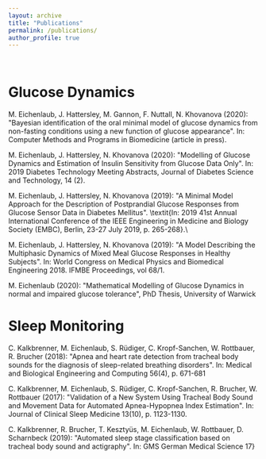 ```yaml
---
layout: archive
title: "Publications"
permalink: /publications/
author_profile: true
---
```

<br />

Glucose Dynamics
======
M. Eichenlaub, J. Hattersley, M. Gannon, F. Nuttall, N. Khovanova (2020):  "Bayesian identification of the oral minimal model of glucose dynamics from non-fasting conditions using a new function of glucose appearance". In: Computer Methods and Programs in Biomedicine (article in press).

M. Eichenlaub, J. Hattersley, N. Khovanova (2020):  "Modelling of Glucose Dynamics and Estimation of Insulin Sensitivity from Glucose Data Only". In: 2019 Diabetes Technology Meeting Abstracts, Journal of Diabetes Science and Technology, 14 (2).

M. Eichenlaub, J. Hattersley, N. Khovanova (2019):  "A Minimal Model Approach for the Description of Postprandial Glucose Responses from Glucose Sensor Data in Diabetes Mellitus". \textit{In: 2019 41st Annual International Conference of the IEEE Engineering in Medicine and Biology Society (EMBC), Berlin, 23-27 July 2019, p. 265-268}.\\
	
M. Eichenlaub, J. Hattersley, N. Khovanova (2019):  "A Model Describing the Multiphasic Dynamics of Mixed Meal Glucose Responses in Healthy Subjects". In: World Congress on Medical Physics and Biomedical Engineering 2018. IFMBE Proceedings, vol 68/1.

M. Eichenlaub (2020): "Mathematical Modelling of Glucose Dynamics in normal and impaired glucose tolerance", PhD Thesis, University of Warwick

Sleep Monitoring
======
C. Kalkbrenner, M. Eichenlaub, S. Rüdiger, C. Kropf-Sanchen, W. Rottbauer, R. Brucher (2018): "Apnea and heart rate detection from tracheal body sounds for the diagnosis of sleep-related breathing disorders". In: Medical and Biological Engineering and Computing 56(4), p. 671-681

C. Kalkbrenner, M. Eichenlaub, S. Rüdiger, C. Kropf-Sanchen, R. Brucher, W. Rottbauer (2017): "Validation of a New System Using Tracheal Body Sound and Movement Data for Automated Apnea-Hypopnea Index Estimation". In: Journal of Clinical Sleep Medicine 13(10), p. 1123-1130.

C. Kalkbrenner, R. Brucher, T. Kesztyüs, M. Eichenlaub, W. Rottbauer, D. Scharnbeck (2019): "Automated sleep stage classification based on tracheal body sound and actigraphy". In: GMS German Medical Science 17}
